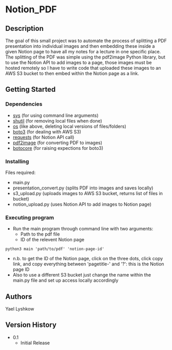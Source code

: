 # Notion_PDF
## Description
The goal of this small project was to automate the process of splitting a PDF presentation into individual images and then embedding these inside a given Notion page to have all my notes for a lecture in one specific place. The splitting of the PDF was simple using the pdf2image Python library, but to use the Notion API to add images to a page, those images must be hosted remotely so I have to write code that uploaded these images to an AWS S3 bucket to then embed within the Notion page as a link.

## Getting Started

### Dependencies
* [sys](https://docs.python.org/3/library/sys.html) (for using command line arguments)
* [shutil](https://docs.python.org/3/library/shutil.html) (for removing local files when done)
* [os](https://docs.python.org/3/library/os.html) (like above, deleting local versions of files/folders)
* [boto3](https://boto3.amazonaws.com/v1/documentation/api/latest/index.html) (for dealing with AWS S3)
* [requests](https://pypi.org/project/requests/) (for Notion API call)
* [pdf2image](https://pypi.org/project/pdf2image/) (for converting PDF to images)
* [botocore](https://github.com/boto/botocore) (for raising expections for boto3)

### Installing
Files required:
   * main.py
   * presentation_convert.py (splits PDF into images and saves locally)
   * s3_upload.py (uploads images to AWS S3 bucket, returns list of files in bucket)
   * notion_upload.py (uses Notion API to add images to Notion page)

### Executing program
* Run the main program through command line with two arguments:
  * Path to the pdf file
  * ID of the relevent Notion page

```
python3 main 'path/to/pdf' 'notion-page-id'
```
* n.b. to get the ID of the Notion page, click on the three dots, click copy link, and copy everything between 'pagetitle-' and '?': this is the Notion page ID
* Also to use a different S3 bucket just change the name within the main.py file and set up access locally accordingly

## Authors

Yael Lyshkow

## Version History

* 0.1
    * Initial Release
